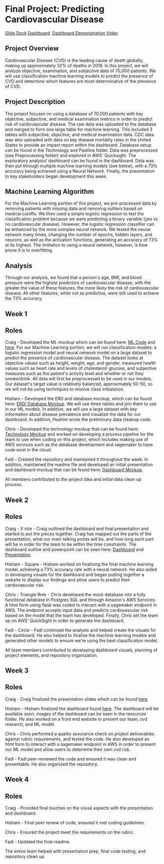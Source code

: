 # Final Project: Predicting Cardiovascular Disease

[Slide Deck](https://docs.google.com/presentation/d/1kPJgIdu8fuf2Ci5hB6wL9CPa2ewXVI9GY5zz5iTyj_w/edit#slide=id.p)
[Dashboard](https://signin.aws.amazon.com/oauth?response_type=code&client_id=arn%3Aaws%3Aiam%3A%3A015428540659%3Auser%2Fspaceneedle-prod&redirect_uri=https%3A%2F%2Fca-central-1.quicksight.aws.amazon.com%2Fsn%2Fdashboards%2Fbf9360c4-48b7-4e83-a389-e226f7c1da59%3Fstate%3DhashArgs%2523%26isauthcode%3Dtrue&forceMobileLayout=0&forceMobileApp=0).
[Dashboard Demonstration Video](https://github.com/fadlnabbouh/final_project/blob/main/Resources/dashboard-demo.mov)

## Project Overview

Cardiovascular Disease (CVD) is the leading cause of death globally, making up approximately 32% of deaths in 2019. In this project, we will analyze objective, examination, and subjective data of 70,000 patients. We will use classification machine learning models to predict the presence of CVD and determine which features are most determinative of the presence of CVD. 


## Project Description
The project focuses on using a database of 70,000 patients with key objective, subjective, and medical examination metrics in order to predict risk of cardiovascular disease. The raw data was uploaded to the database and merged to form one large table for machine learning. This included 3 tables with subjective, objective, and medical examination data. CDC data was also uploaded with data on key disease mortality rates in the United States to provide an impact report within the dashboard. Database setup can be found in the Technology and Pipeline folder. Data was preprocessed (see Preprocessing folder) and explored in AWS' Quicksight. The exploratory analysis/ dashboard can be found in the dashboard. Data was then put through multiple machine learning models (see below), with a 73% accuracy being achieved using a Neural Network. Finally, the presentation to key stakeholders began development this week. 

## Machine Learning Algorithm

For the Machine Learning portion of this project, we pre-processed data by removing patients with missing data and removing outliers based on medical cutoffs. We then used a simple logistic regression to test the classification problem because we were predicting a binary variable (yes vs no cardiovascular disease). However, the logistic regression classifier can be enhanced by the more complex neural network. We tested the neural network many times, changing the number of epochs, hidden layers, and neurons, as well as the activation functions, generating an accuracy of 73% at its highest. The limitation to using a neural network, however, is how prone it is to overfitting. 

## Analysis

Through our analysis, we found that a person's age, BMI, and blood pressure were the highest predictors of cardiovascular disease, with the greater the value of these features, the more likely the risk of cardiovascular disease. All other features, while not as predictive, were still used to achieve the 73% accuracy. 

## Week 1
## Roles

Craig - Developed the ML mockup which can be found here: [ML Code](https://github.com/fadlnabbouh/final_project/blob/main/Initial_Cardio_Model.ipynb) and [here](https://github.com/fadlnabbouh/final_project/blob/main/Log_Regress_Cardio_Model.ipynb). For our Machine Learning portion, we will run classification models: a logistic regression model and neural network model on a large dataset to predict the presence of cardiovascular disease. The dataset looks at objective values such as height, weight, age, and gender, measured health values such as heart rate and levels of cholesterol/ glucose, and subjective measures such as the patient's activity level and whether or not they smoke/drink. All data will first be preprocessed to be used in our models. Our dataset's target value is relatively balanced, approximately 50-50, so we will not be using techniques to resolve class imbalance.  

Hisham - Developed the ERD and database mockup, which can be found here: [ERD/ Database Mockup](https://github.com/fadlnabbouh/final_project/tree/main/ERD%20%26%20Sql%20PgAdmin). We will use three tables and join them to use in our ML models. In addition, we will use a large dataset with key information about disease prevalence and visualize the data for our dashboard. In addition, Hashim wrote the preliminary data cleanup code. 

Chris - Developed the technology mockup that can be found here: [Technology Mockup](https://github.com/fadlnabbouh/final_project/blob/main/Technology%20and%20Pipeline/technology.md) and worked on developing a process pipeline for the team to use when coding on this project, which includes making use of AWS services such as the database development and sagemaker to have code exist in the cloud.

Fadl - Created the repository and maintained it throughout the week. In addition, maintained the readme file and developed an initial presentation and dashboard mockup that can be found here: [Dashboard Mockup](https://github.com/fadlnabbouh/final_project/blob/main/Dashboard%20%26%20Presentation/dashboard_mockup.txt).

All members contributed to the project idea and initial data clean up process. 

## Week 2
## Roles

Craig - X role - Craig outlined the dashboard and final presentation and started to put the pieces together. Craig has mapped out the parts of the presentation, what our main talking points will be, and how long each part will be in order for the team to be within the time constraints. The dashboard outline and powerpoint can be seen here: [Dashboard](https://docs.google.com/presentation/u/1/d/1y3piK0P08197Zvzh3q1JEIUCL2Cb0kG3nqqHAjn3njo/edit?usp=sharing) and [Presentation](https://docs.google.com/presentation/d/1kPJgIdu8fuf2Ci5hB6wL9CPa2ewXVI9GY5zz5iTyj_w/edit?usp=sharing). 

Hisham - Square - Hisham worked on finalizing the final machine learning model, achieving a 73% accuracy rate with a neural network. He also aided in developing visuals for the dashboard and began putting together a website to display our findings and allow users to predict their cardiovascular risk. 

Chris - Triangle Role - Chris developed the mock database into a fully funcitonal database in Postgres SQL and through Amazon's AWS Services. A html form using flask was coded to interact with a sagemaker endpoint in AWS.  The endpoint accepts input data and predicts cardiovascular risk based on the model that the team has developed. Finally, Chris set the team up on AWS' QuickSight in order to generate the dashboard. 

Fadl - Circle - Fadl continued the analysis and helped create the visuals for the dashboard. He also helped to finalize the machine learning models and generated other models to ensure we're using the best classification model. 

All team members contributed to developing dashboard visuals, planning of project elements, and repository organization. 

## Week 3 
## Roles

Craig - Craig finalized the presentation slides which can be found [here](https://docs.google.com/presentation/d/1kPJgIdu8fuf2Ci5hB6wL9CPa2ewXVI9GY5zz5iTyj_w/edit#slide=id.p).

Hisham - Hisham finalized the dashboard found [here](https://signin.aws.amazon.com/oauth?response_type=code&client_id=arn%3Aaws%3Aiam%3A%3A015428540659%3Auser%2Fspaceneedle-prod&redirect_uri=https%3A%2F%2Fca-central-1.quicksight.aws.amazon.com%2Fsn%2Fdashboards%2Fbf9360c4-48b7-4e83-a389-e226f7c1da59%3Fstate%3DhashArgs%2523%26isauthcode%3Dtrue&forceMobileLayout=0&forceMobileApp=0). The dashboard will be available soon, images of the dashboard can be seen in the resources folder. He also worked on a front end website to present our team, cvd research, and ML model. 

Chris - Chris performed a quality assurance check on project deliverables against rubric requirements, and tested the code. He also developed an html form to interact with a sagemaker endpoint in AWS in order to present our ML model and allow users to determine their own cvd risk. 

Fadl - Fadl peer-reviewed the code and ensured it was clean and presentable. He also organized the repository. 

## Week 4
## Roles

Craig - Provided final touches on the visual aspects with the presentation and dashboard.

Hisham - Final peer review of code, ensured it met coding guidelines. 

Chris - Ensured the project meet the requirements on the rubric.

Fadl - Updated the final readme. 

The entire team helped with presentation prep, final code testing, and repository clean up. 
